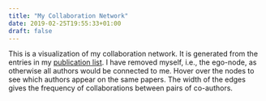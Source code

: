 ```yaml
---
title: "My Collaboration Network"
date: 2019-02-25T19:55:33+01:00
draft: false
---
```


This is a visualization of my collaboration network. It is generated from the
entries in my [publication list](/publications/). I have removed myself, i.e.,
the ego-node, as otherwise all authors would be connected to me. Hover over the
nodes to see which authors appear on the same papers. The width of the edges
gives the frequency of collaborations between pairs of co-authors. 

<script src="https://d3js.org/d3.v2.min.js?2.9.3"></script>

<div id="svg"><div>

<script src="/js/collaborationnetwork.js"></script>
